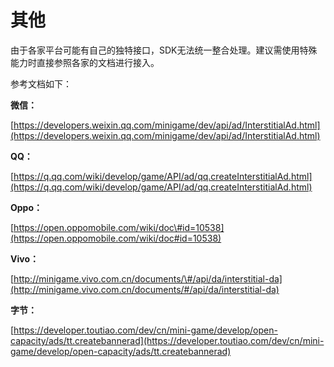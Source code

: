 # 其他

由于各家平台可能有自己的独特接口，SDK无法统一整合处理。建议需使用特殊能力时直接参照各家的文档进行接入。

参考文档如下：

**微信：**

[https://developers.weixin.qq.com/minigame/dev/api/ad/InterstitialAd.html](https://developers.weixin.qq.com/minigame/dev/api/ad/InterstitialAd.html)

**QQ：**

[https://q.qq.com/wiki/develop/game/API/ad/qq.createInterstitialAd.html](https://q.qq.com/wiki/develop/game/API/ad/qq.createInterstitialAd.html)

**Oppo：**

[https://open.oppomobile.com/wiki/doc\#id=10538](https://open.oppomobile.com/wiki/doc#id=10538)

**Vivo：**

[http://minigame.vivo.com.cn/documents/\#/api/da/interstitial-da](http://minigame.vivo.com.cn/documents/#/api/da/interstitial-da)

**字节：**

[https://developer.toutiao.com/dev/cn/mini-game/develop/open-capacity/ads/tt.createbannerad](https://developer.toutiao.com/dev/cn/mini-game/develop/open-capacity/ads/tt.createbannerad)

